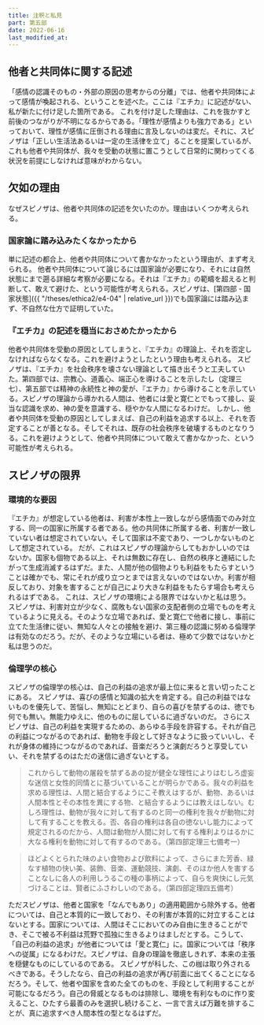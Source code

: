 ```yaml
---
title: 注釈と私見
part: 第五部
date: 2022-06-16
last_modified_at: 
---
```


## 他者と共同体に関する記述

「感情の認識そのもの・外部の原因の思考からの分離」では、他者や共同体によって感情が喚起される、ということを述べた。ここは『エチカ』に記述がない、私が新たに付け足した箇所である。
これを付け足した理由は、これを抜かすと前後のつながりが不明になるからである。「理性が感情よりも強力である」といっておいて、理性が感情に圧倒される理由に言及しないのは変だ。それに、スピノザは「正しい生活法あるいは一定の生活律を立て」ることを提案しているが、これも他者や共同体が、我々を受動の状態に置こうとして日常的に関わってくる状況を前提にしなければ意味がわからない。

## 欠如の理由

なぜスピノザは、他者や共同体の記述を欠いたのか。理由はいくつか考えられる。

### 国家論に踏み込みたくなかったから

単に記述の都合上、他者や共同体について書かなかったという理由が、まず考えられる。
他者や共同体について論じるには国家論が必要になり、それには自然状態にまで遡る詳細な考察が必要になる。それは『エチカ』の範疇を超えると判断して、敢えて避けた、という可能性が考えられる。スピノザは、[第四部 - 国家状態]({{ "/theses/ethica2/e4-04" | relative_url }})でも国家論には踏み込まず、不自然な仕方で証明していた。

### 『エチカ』の記述を穏当におさめたかったから

他者や共同体を受動の原因としてしまうと、『エチカ』の理論上、それを否定しなければならなくなる。これを避けようとしたという理由も考えられる。
スピノザは、『エチカ』を社会秩序を壊さない理論として描き出そうと工夫していた。第四部では、宗教心、道義心、端正心を導けることを示したし（定理三七）、第五部では精神の永続性と神の愛が、『エチカ』から導けることを示している。スピノザの理論から導かれる人間は、他者には愛と寛仁とでもって接し、妥当な認識を求め、神の愛を意識する、穏やかな人間になるわけだ。
しかし、他者や共同体を受動の原因としてしまえば、自己の利益を追求する以上、それを否定することが善となる。そしてそれは、既存の社会秩序を破壊するものとなりうる。これを避けようとして、他者や共同体について敢えて書かなかった、という可能性が考えられる。

## スピノザの限界

### 環境的な要因

『エチカ』が想定している他者は、利害が本性上一致しながら感情面でのみ対立する、同一の国家に所属する者である。他の共同体に所属する者、利害が一致していない者は想定されていない。そして国家は不変であり、一つしかないものとして想定されている。
だが、これはスピノザの理論からしてもおかしいのではないか。国家も個物である以上、それは無数に存在し、自然の秩序と連結にしたがって生成消滅するはずだ。また、人間が他の個物よりも利益をもたらすということは確かでも、常にそれが成り立つとまでは言えないのではないか。利害が相反しており、対象を害することが自己により大きな利益をもたらす場合も考えられるはずである。
これは、スピノザの環境による限界ではないかと私は思う。スピノザは、利害対立が少なく、腐敗もない国家の支配者側の立場でものを考えているように見える。そのような立場であれば、愛と寛仁で他者に接し、事前に立てた生活律に従い、無知な人々との接触を避け、第三種の認識に努める倫理学は有効なのだろう。だが、そのような立場にいる者は、極めて少数ではないかと私は思うのだ。

### 倫理学の核心

スピノザの倫理学の核心は、自己の利益の追求が最上位に来ると言い切ったことにある。
スピノザは、喜びの感情と知識の拡大を肯定する。自己の利益ではないものを優先して、苦悩し、無知にとどまり、自らの喜びを禁ずるのは、徳でも何でも無い。無能力ゆえに、他のものに屈しているに過ぎないのだ。
さらにスピノザは、自己の利益を実現するための、あらゆる手段を許容する。それが自己の利益につながるのであれば、動物を手段として好きなように扱っていいし、それが身体の維持につながるのであれば、音楽だろうと演劇だろうと享受していい、それを禁ずるのはただの迷信に過ぎないとする。

>これからして動物の屠殺を禁ずるあの掟が健全な理性によりはむしろ虚妄な迷信と女性的同情とに基づいていることが明らかである。我々の利益を求める理性は、人間と結合するようにこそ教えはするが、動物、あるいは人間本性とその本性を異にする物、と結合するようには教えはしない。むしろ理性は、動物が我々に対して有するのと同一の権利を我々が動物に対して有することを教える。否、各自の権利は各自の徳ないし能力によって規定されるのだから、人間は動物が人間に対して有する権利よりはるかに大なる権利を動物に対して有するのである。（第四部定理三七備考一）

>ほどよくとられた味のよい食物および飲料によって、さらにまた芳香、緑なす植物の快い美、装飾、音楽、運動競技、演劇、そのほか他人を害することなしに各人の利用しうるこの種の事柄によって、自らを爽快にし元気づけることは、賢者にふさわしいのである。（第四部定理四五備考）

ただスピノザは、他者と国家を「なんでもあり」の適用範囲から除外する。他者については、自己と本質的に一致しており、その利害が本質的に対立することはないとする。国家については、人間はそこにおいてのみ自由に生きることができ、そこで被る不利益は荒野で孤独に生きるよりはましだとする。こうして、「自己の利益の追求」が他者については「愛と寛仁」に。国家については「秩序への従属」になるわけだ。スピノザは、自身の理論を徹底しきれず、本来の主張を穏健なものにしているのである。
スピノザが科した、この枷は取り外されるべきである。そうしたなら、自己の利益の追求が再び前面に出てくることになるだろう。そして、他者や国家を含めた全てのものを、手段として利用することが可能になるだろう。自己の脅威となるものは排除し、環境を有利なものに作り変えること、ひたすら最善のみを選択し続けること、一言で言えば万難を排することが、真に追求すべき人間本性の型となるはずだ。
